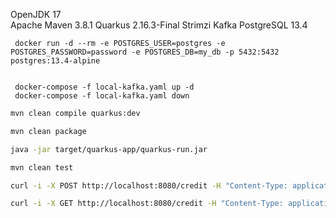 
OpenJDK 17  
Apache Maven 3.8.1
Quarkus 2.16.3-Final
Strimzi Kafka
PostgreSQL 13.4



     docker run -d --rm -e POSTGRES_USER=postgres -e POSTGRES_PASSWORD=password -e POSTGRES_DB=my_db -p 5432:5432 postgres:13.4-alpine


     docker-compose -f local-kafka.yaml up -d
     docker-compose -f local-kafka.yaml down



```bash
mvn clean compile quarkus:dev
```


```bash
mvn clean package

java -jar target/quarkus-app/quarkus-run.jar
```


```bash
mvn clean test
```


```bash
curl -i -X POST http://localhost:8080/credit -H "Content-Type: application/json" -d "{\"ownerName\":\"aaa\",\"cardNumber\":\"1111-2222-3333-4444\",\"expirationMonth\":3,\"expirationYear\":1978,\"securityCode\":200,\"availableCredit\":60000}"

curl -i -X GET http://localhost:8080/credit -H "Content-Type: application/json"
```
